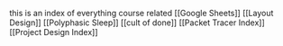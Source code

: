 this is an index of everything course related
[[Google Sheets]]
[[Layout Design]]
[[Polyphasic Sleep]]
[[cult of done]]
[[Packet Tracer Index]]
[[Project Design Index]]